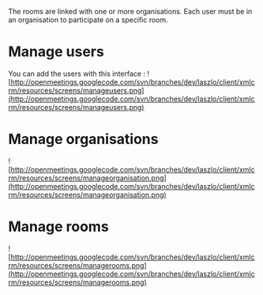 The rooms are linked with one or more organisations.
Each user must be in an organisation to participate on a specific room.

# Manage users #
You can add the users with this interface :
![http://openmeetings.googlecode.com/svn/branches/dev/laszlo/client/xmlcrm/resources/screens/manageusers.png](http://openmeetings.googlecode.com/svn/branches/dev/laszlo/client/xmlcrm/resources/screens/manageusers.png)

# Manage organisations #
![http://openmeetings.googlecode.com/svn/branches/dev/laszlo/client/xmlcrm/resources/screens/manageorganisation.png](http://openmeetings.googlecode.com/svn/branches/dev/laszlo/client/xmlcrm/resources/screens/manageorganisation.png)

# Manage rooms #
![http://openmeetings.googlecode.com/svn/branches/dev/laszlo/client/xmlcrm/resources/screens/managerooms.png](http://openmeetings.googlecode.com/svn/branches/dev/laszlo/client/xmlcrm/resources/screens/managerooms.png)